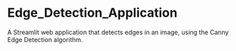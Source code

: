 # Edge_Detection_Application
 A Streamlit web application that detects edges in an image, using the Canny Edge Detection algorithm.
